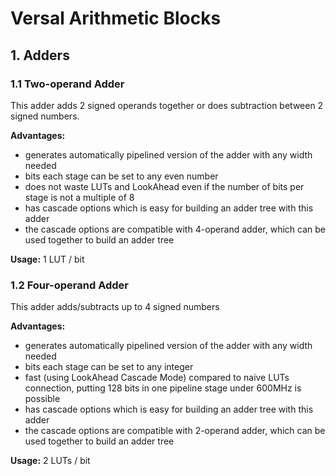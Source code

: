 # Versal Arithmetic Blocks

## 1. Adders
### 1.1 Two-operand Adder

This adder adds 2 signed operands together or does subtraction between 2 signed numbers.

**Advantages:**
- generates automatically pipelined version of the adder with any width needed
- bits each stage can be set to any even number
- does not waste LUTs and LookAhead even if the number of bits per stage is not a multiple of 8
- has cascade options which is easy for building an adder tree with this adder
- the cascade options are compatible with 4-operand adder, which can be used together to build an adder tree
  
**Usage:**
1 LUT / bit


### 1.2 Four-operand Adder

This adder adds/subtracts up to 4 signed numbers

**Advantages:**
- generates automatically pipelined version of the adder with any width needed
- bits each stage can be set to any integer
- fast (using LookAhead Cascade Mode) compared to naive LUTs connection, putting 128 bits in one pipeline stage under 600MHz is possible
- has cascade options which is easy for building an adder tree with this adder
- the cascade options are compatible with 2-operand adder, which can be used together to build an adder tree

**Usage:**
2 LUTs / bit
